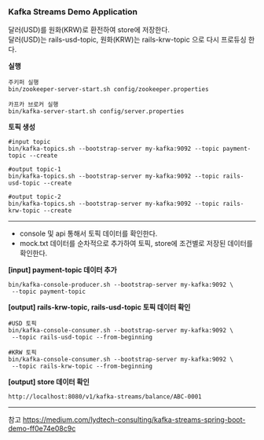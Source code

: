 ### Kafka Streams Demo Application

달러(USD)를 원화(KRW)로 환전하여 store에 저장한다.    
달러(USD)는 rails-usd-topic, 원화(KRW)는 rails-krw-topic 으로 다시 프로듀싱 한다.


**실행**
~~~
주키퍼 실행
bin/zookeeper-server-start.sh config/zookeeper.properties

카프카 브로커 실행
bin/kafka-server-start.sh config/server.properties
~~~

**토픽 생성**
~~~
#input topic
bin/kafka-topics.sh --bootstrap-server my-kafka:9092 --topic payment-topic --create

#output topic-1 
bin/kafka-topics.sh --bootstrap-server my-kafka:9092 --topic rails-usd-topic --create

#output topic-2
bin/kafka-topics.sh --bootstrap-server my-kafka:9092 --topic rails-krw-topic --create
~~~

---
- console 및 api 통해서 토픽 데이터를 확인한다.
- mock.txt 데이터를 순차적으로 추가하여 토픽, store에 조건별로 저장된 데이터를 확인한다.

**[input] payment-topic 데이터 추가**
~~~
bin/kafka-console-producer.sh --bootstrap-server my-kafka:9092 \
 --topic payment-topic 
~~~

**[output] rails-krw-topic, rails-usd-topic 토픽 데이터 확인**
~~~
#USD 토픽
bin/kafka-console-consumer.sh --bootstrap-server my-kafka:9092 \
 --topic rails-usd-topic --from-beginning

#KRW 토픽
bin/kafka-console-consumer.sh --bootstrap-server my-kafka:9092 \
 --topic rails-krw-topic --from-beginning 
~~~

**[output] store 데이터 확인**
~~~ 
http://localhost:8080/v1/kafka-streams/balance/ABC-0001 
~~~

---
참고 
https://medium.com/lydtech-consulting/kafka-streams-spring-boot-demo-ff0e74e08c9c
